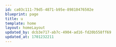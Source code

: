 ```yaml
---
id: ca03c111-79d5-4871-b95e-89810476502e
blueprint: page
title: u
template: home
layout: homeLayout
updated_by: dcb3e717-ab7c-4904-ad16-fd20b558ff69
updated_at: 1701232211
---
```

